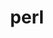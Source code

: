 ---
title: "perl"
layout: cache
categories: [package, v0.20.1]
meta: {"versions": ["5.36.0"], "compilers": ["gcc@=11.1.0", "gcc@=11.3.0", "gcc@=12.1.0", "gcc@=7.3.1", "gcc@=7.5.0", "oneapi@=2023.0.0"], "oss": ["amzn2", "ubuntu18.04", "ubuntu20.04", "ubuntu22.04"], "platforms": ["linux"], "targets": ["aarch64", "neoverse_n1", "ppc64le", "x86_64", "x86_64_v3"], "stacks": ["aws-ahug", "aws-ahug-aarch64", "aws-isc", "aws-isc-aarch64", "build_systems", "data-vis-sdk", "e4s", "e4s-oneapi", "e4s-power", "gpu-tests", "ml-linux-x86_64-cpu", "ml-linux-x86_64-cuda", "ml-linux-x86_64-rocm", "radiuss", "radiuss-aws", "radiuss-aws-aarch64", "root", "tutorial"], "num_specs": 9, "num_specs_by_stack": {"aws-isc-aarch64": 2, "radiuss-aws-aarch64": 2, "root": 9, "aws-ahug-aarch64": 2, "aws-isc": 1, "radiuss-aws": 1, "aws-ahug": 1, "radiuss": 1, "build_systems": 1, "e4s-power": 1, "e4s-oneapi": 1, "e4s": 1, "data-vis-sdk": 1, "gpu-tests": 1, "ml-linux-x86_64-cpu": 1, "ml-linux-x86_64-rocm": 1, "ml-linux-x86_64-cuda": 1, "tutorial": 2}}
spec_details: [{"hash": "mhy3okc3fpbgtlruwxajtpjywmnttu3o", "compiler": "gcc@=7.3.1", "versions": ["5.36.0"], "os": "amzn2", "platform": "linux", "target": "aarch64", "variants": ["build_system=generic", "+cpanm", "+open", "+shared", "+threads"], "stacks": ["aws-isc-aarch64", "radiuss-aws-aarch64", "root", "aws-ahug-aarch64"], "size": "-", "tarball": "https://binaries.spack.io/releases/v0.20.1/build_cache/linux-amzn2-aarch64/gcc-7.3.1/perl-5.36.0/linux-amzn2-aarch64-gcc-7.3.1-perl-5.36.0-mhy3okc3fpbgtlruwxajtpjywmnttu3o.spack"}, {"hash": "mgekvgluqglizm4algsthnqjeciiqnm2", "compiler": "gcc@=7.3.1", "versions": ["5.36.0"], "os": "amzn2", "platform": "linux", "target": "neoverse_n1", "variants": ["build_system=generic", "+cpanm", "+open", "+shared", "+threads"], "stacks": ["aws-isc-aarch64", "radiuss-aws-aarch64", "root", "aws-ahug-aarch64"], "size": "-", "tarball": "https://binaries.spack.io/releases/v0.20.1/build_cache/linux-amzn2-neoverse_n1/gcc-7.3.1/perl-5.36.0/linux-amzn2-neoverse_n1-gcc-7.3.1-perl-5.36.0-mgekvgluqglizm4algsthnqjeciiqnm2.spack"}, {"hash": "phjox3hy6pmqo6h7u4oeyrkcqghxxut5", "compiler": "gcc@=7.3.1", "versions": ["5.36.0"], "os": "amzn2", "platform": "linux", "target": "x86_64_v3", "variants": ["build_system=generic", "+cpanm", "+open", "+shared", "+threads"], "stacks": ["aws-isc", "radiuss-aws", "root", "aws-ahug"], "size": "-", "tarball": "https://binaries.spack.io/releases/v0.20.1/build_cache/linux-amzn2-x86_64_v3/gcc-7.3.1/perl-5.36.0/linux-amzn2-x86_64_v3-gcc-7.3.1-perl-5.36.0-phjox3hy6pmqo6h7u4oeyrkcqghxxut5.spack"}, {"hash": "iavs6cs2azskken6tpqspxlmdc5dhb2a", "compiler": "gcc@=7.5.0", "versions": ["5.36.0"], "os": "ubuntu18.04", "platform": "linux", "target": "x86_64_v3", "variants": ["build_system=generic", "+cpanm", "+open", "+shared", "+threads"], "stacks": ["radiuss", "root", "build_systems"], "size": "-", "tarball": "https://binaries.spack.io/releases/v0.20.1/build_cache/linux-ubuntu18.04-x86_64_v3/gcc-7.5.0/perl-5.36.0/linux-ubuntu18.04-x86_64_v3-gcc-7.5.0-perl-5.36.0-iavs6cs2azskken6tpqspxlmdc5dhb2a.spack"}, {"hash": "d2gs5qltvyzj4otp5tllo7posmt4hwhs", "compiler": "gcc@=11.1.0", "versions": ["5.36.0"], "os": "ubuntu20.04", "platform": "linux", "target": "ppc64le", "variants": ["build_system=generic", "+cpanm", "+open", "+shared", "+threads"], "stacks": ["e4s-power", "root"], "size": "-", "tarball": "https://binaries.spack.io/releases/v0.20.1/build_cache/linux-ubuntu20.04-ppc64le/gcc-11.1.0/perl-5.36.0/linux-ubuntu20.04-ppc64le-gcc-11.1.0-perl-5.36.0-d2gs5qltvyzj4otp5tllo7posmt4hwhs.spack"}, {"hash": "eilh5yrou37udbvb5skyofut7jfl2qbj", "compiler": "oneapi@=2023.0.0", "versions": ["5.36.0"], "os": "ubuntu20.04", "platform": "linux", "target": "x86_64", "variants": ["build_system=generic", "+cpanm", "+open", "+shared", "+threads"], "stacks": ["root", "e4s-oneapi"], "size": "-", "tarball": "https://binaries.spack.io/releases/v0.20.1/build_cache/linux-ubuntu20.04-x86_64/oneapi-2023.0.0/perl-5.36.0/linux-ubuntu20.04-x86_64-oneapi-2023.0.0-perl-5.36.0-eilh5yrou37udbvb5skyofut7jfl2qbj.spack"}, {"hash": "6xh2xjn2dh7fyvrpsmnxqmbae2h7svei", "compiler": "gcc@=11.1.0", "versions": ["5.36.0"], "os": "ubuntu20.04", "platform": "linux", "target": "x86_64_v3", "variants": ["build_system=generic", "+cpanm", "+open", "+shared", "+threads"], "stacks": ["e4s", "root", "data-vis-sdk", "gpu-tests"], "size": "-", "tarball": "https://binaries.spack.io/releases/v0.20.1/build_cache/linux-ubuntu20.04-x86_64_v3/gcc-11.1.0/perl-5.36.0/linux-ubuntu20.04-x86_64_v3-gcc-11.1.0-perl-5.36.0-6xh2xjn2dh7fyvrpsmnxqmbae2h7svei.spack"}, {"hash": "j5tavdsri7znb4h7q57mu67bnx54p2fb", "compiler": "gcc@=11.3.0", "versions": ["5.36.0"], "os": "ubuntu22.04", "platform": "linux", "target": "x86_64_v3", "variants": ["build_system=generic", "+cpanm", "+open", "+shared", "+threads"], "stacks": ["root", "ml-linux-x86_64-cpu", "ml-linux-x86_64-rocm", "ml-linux-x86_64-cuda", "tutorial"], "size": "-", "tarball": "https://binaries.spack.io/releases/v0.20.1/build_cache/linux-ubuntu22.04-x86_64_v3/gcc-11.3.0/perl-5.36.0/linux-ubuntu22.04-x86_64_v3-gcc-11.3.0-perl-5.36.0-j5tavdsri7znb4h7q57mu67bnx54p2fb.spack"}, {"hash": "fq7gb4axhqml4catpnzt2eytieyxnvmt", "compiler": "gcc@=12.1.0", "versions": ["5.36.0"], "os": "ubuntu22.04", "platform": "linux", "target": "x86_64_v3", "variants": ["build_system=generic", "+cpanm", "+open", "+shared", "+threads"], "stacks": ["tutorial", "root"], "size": "-", "tarball": "https://binaries.spack.io/releases/v0.20.1/build_cache/linux-ubuntu22.04-x86_64_v3/gcc-12.1.0/perl-5.36.0/linux-ubuntu22.04-x86_64_v3-gcc-12.1.0-perl-5.36.0-fq7gb4axhqml4catpnzt2eytieyxnvmt.spack"}]
---